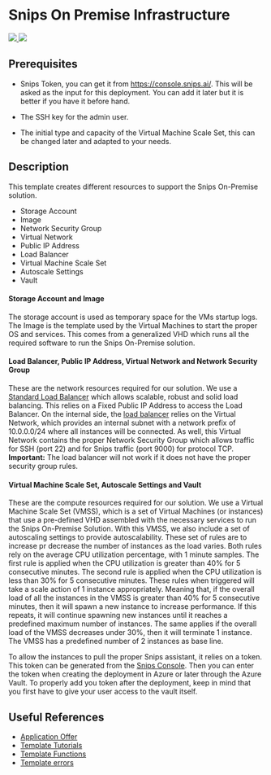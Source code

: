 # Snips On Premise Infrastructure

<a href="https://portal.azure.com/#create/Microsoft.Template/uri/https%3A%2F%2Fraw.githubusercontent.com%2Fchepeftw%2Fazure-quickstart-templates%2Fmaster%2F007-snips-on-premise-template%2FmainTemplate.json" target="_blank">
    <img src="http://azuredeploy.net/deploybutton.png"/>
</a>
<a href="http://armviz.io/#/?load=https%3A%2F%2Fraw.githubusercontent.com%2Fchepeftw%2Fazure-quickstart-templates%2Fmaster%2F007-snips-on-premise-template%2FmainTemplate.json" target="_blank">
    <img src="http://armviz.io/visualizebutton.png"/>
</a>

## Prerequisites

- Snips Token, you can get it from https://console.snips.ai/. This will be asked as the input for this deployment. You can add it later but it is better if you have it before hand.

- The SSH key for the admin user.

- The initial type and capacity of the Virtual Machine Scale Set, this can be changed later and adapted to your needs.

## Description

This template creates different resources to support the Snips On-Premise solution.

- Storage Account
- Image
- Network Security Group
- Virtual Network
- Public IP Address
- Load Balancer
- Virtual Machine Scale Set 
- Autoscale Settings
- Vault

#### Storage Account and Image

The storage account is used as temporary space for the VMs startup logs.
The Image is the template used by the Virtual Machines to start the proper OS and services.
This comes from a generalized VHD which runs all the required software to run the Snips On-Premise solution. 

#### Load Balancer, Public IP Address, Virtual Network and Network Security Group

These are the network resources required for our solution. 
We use a [Standard Load Balancer](https://docs.microsoft.com/en-us/azure/load-balancer/load-balancer-standard-overview) which allows scalable, robust and solid load balancing.
This relies on a Fixed Public IP Address to access the Load Balancer.
On the internal side, the [load balancer](https://docs.microsoft.com/en-us/azure/templates/microsoft.network/2018-08-01/loadbalancers) relies on the Virtual Network, which provides an internal subnet with a network prefix of 10.0.0.0/24 where all instances will be connected.
As well, this Virtual Network contains the proper Network Security Group which allows traffic for SSH (port 22) and for Snips traffic (port 9000) for protocol TCP.
**Important:** The load balancer will not work if it does not have the proper security group rules.

#### Virtual Machine Scale Set, Autoscale Settings and Vault

These are the compute resources required for our solution.
We use a Virtual Machine Scale Set (VMSS), which is a set of Virtual Machines (or instances) that use a pre-defined VHD assembled with the necessary services to run the Snips On-Premise Solution.
With this VMSS, we also include a set of autoscaling settings to provide autoscalability.
These set of rules are to increase pr decrease the number of instances as the load varies.
Both rules rely on the average CPU utilization percentage, with 1 minute samples.
The first rule is applied when the CPU utilization is greater than 40% for 5 consecutive minutes.
The second rule is applied when the CPU utilization is less than 30% for 5 consecutive minutes.
These rules when triggered will take a scale action of 1 instance appropriately.
Meaning that, if the overall load of all the instances in the VMSS is greater than 40% for 5 consecutive minutes, then it will spawn a new instance to increase performance.
If this repeats, it will continue spawning new instances until it reaches a predefined maximum number of instances.
The same applies if the overall load of the VMSS decreases under 30%, then it will terminate 1 instance.
The VMSS has a predefined number of 2 instances as base line.

To allow the instances to pull the proper Snips assistant, it relies on a token.
This token can be generated from the [Snips Console](https://console.snips.ai/).
Then you can enter the token when creating the deployment in Azure or later through the Azure Vault.
To properly add you token after the deployment, keep in mind that you first have to give your user access to the vault itself.

## Useful References

- [Application Offer](https://docs.microsoft.com/en-gb/azure/marketplace/cloud-partner-portal/azure-applications/cpp-azure-app-offer)
- [Template Tutorials](https://docs.microsoft.com/en-us/azure/azure-resource-manager/)
- [Template Functions](https://docs.microsoft.com/en-us/azure/azure-resource-manager/resource-group-template-functions)
- [Template errors](https://kvaes.wordpress.com/2016/05/02/azure-resource-manager-marketplace-image-requires-plan-information-in-the-request/)